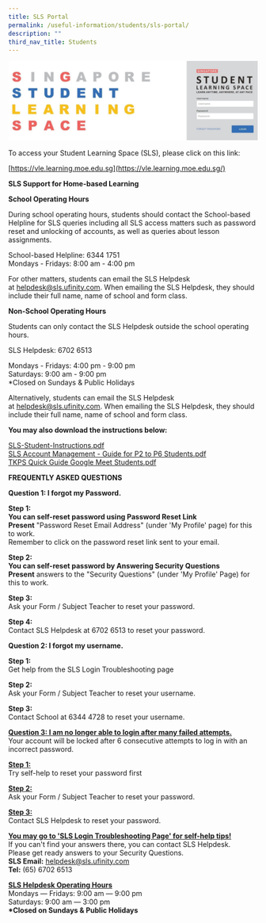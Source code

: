 ```yaml
---
title: SLS Portal
permalink: /useful-information/students/sls-portal/
description: ""
third_nav_title: Students
---
```

![SLS Portal](/images/SLS%20Portal.jpeg)
  

To access your Student Learning Space (SLS), please click on this link:  

[https://vle.learning.moe.edu.sg](https://vle.learning.moe.edu.sg/)  

  

**SLS Support for Home-based Learning**

  

**School Operating Hours**

  

During school operating hours, students should contact the School-based Helpline for SLS queries including all SLS access matters such as password reset and unlocking of accounts, as well as queries about lesson assignments.

  

School-based Helpline: 6344 1751 <br>
Mondays - Fridays: 8:00 am - 4:00 pm

  

For other matters, students can email the SLS Helpdesk at [helpdesk@sls.ufinity.com](mailto:helpdesk@sls.ufinity.com). When emailing the SLS Helpdesk, they should include their full name, name of school and form class.

  

**Non-School Operating Hours**

  

Students can only contact the SLS Helpdesk outside the school operating hours.

  

SLS Helpdesk: 6702 6513

  

Mondays - Fridays: 4:00 pm - 9:00 pm <br>
Saturdays: 9:00 am - 9:00 pm <br>
\*Closed on Sundays & Public Holidays

  

Alternatively, students can email the SLS Helpdesk at [helpdesk@sls.ufinity.com](mailto:helpdesk@sls.ufinity.com). When emailing the SLS Helpdesk, they should include their full name, name of school and form class.

  

  

**You may also download the instructions below:**

  

[SLS-Student-Instructions.pdf](https://tanjongkatongpri.moe.edu.sg/qql/slot/u742/2020/Useful%20Links/Pupils/SLS%20Portal/SLS-Student-Instructions.pdf)   <br>
[SLS Account Management - Guide for P2 to P6 Students.pdf](https://tanjongkatongpri.moe.edu.sg/qql/slot/u742/2020/Useful%20Links/Pupils/SLS%20Portal/SLS%20Account%20Management%20-%20Guide%20for%20P2%20to%20P6%20Students.pdf)  <br>
[TKPS Quick Guide Google Meet Students.pdf](https://tanjongkatongpri.moe.edu.sg/qql/slot/u742/2020/Useful%20Links/Pupils/SLS%20Portal/TKPS%20Quick%20Guide%20Google%20Meet%20Students.pdf)  

  

  

**FREQUENTLY ASKED QUESTIONS**

  

**Question 1: I forgot my Password.**

  

**Step 1:** <br>
**You can self-reset password using Password Reset Link** <br>
**Present** "Password Reset Email Address" (under 'My Profile' page) for this to work. <br>
Remember to click on the password reset link sent to your email.

  

**Step 2:** <br>
**You can self-reset password by Answering Security Questions** <br>
**Present** answers to the "Security Questions" (under 'My Profile' Page) for this to work.

  

**Step 3:** <br>
Ask your Form / Subject Teacher to reset your password.

  

**Step 4:** <br>
Contact SLS Helpdesk at 6702 6513 to reset your password.


**Question 2: I forgot my username.**

  

**Step 1:** <br>
Get help from the SLS Login Troubleshooting page

  

**Step 2:** <br>
Ask your Form / Subject Teacher to reset your username.

  

**Step 3:** <br>
Contact School at 6344 4728 to reset your username.


**<u>Question 3: I am no longer able to login after many failed attempts.</u>** <br>
Your account will be locked after 6 consecutive attempts to log in with an incorrect password.

  

**<u>Step 1:</u>** <br>
Try self-help to reset your password first

  

**<u>Step 2:</u>** <br>
Ask your Form / Subject Teacher to reset your password.

  

**<u>Step 3:</u>** <br>
Contact SLS Helpdesk to reset your password.

  

  

**<u>You may go to 'SLS Login Troubleshooting Page' for self-help tips!</u>** <br>
If you can't find your answers there, you can contact SLS Helpdesk. <br>
Please get ready answers to your Security Questions. <br>
**SLS Email:** [helpdesk@sls.ufinity.com](mailto:helpdesk@sls.ufinity.com) <br>
**Tel:** (65) 6702 6513

  

**<u>SLS Helpdesk Operating Hours</u>** <br>
Mondays ― Fridays: 9:00 am ― 9:00 pm <br>
Saturdays: 9:00 am ― 3:00 pm <br>
**\*Closed on Sundays & Public Holidays**
